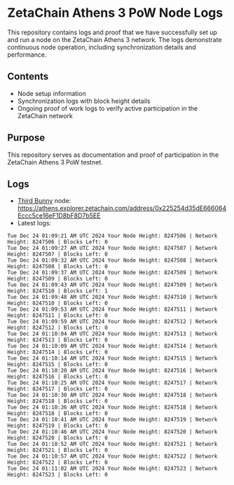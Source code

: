 # ZetaChain Athens 3 PoW Node Logs
This repository contains logs and proof that we have successfully set up and run a node on the ZetaChain Athens 3 network. The logs demonstrate continuous node operation, including synchronization details and performance.

## Contents
- Node setup information
- Synchronization logs with block height details
- Ongoing proof of work logs to verify active participation in the ZetaChain network

## Purpose
This repository serves as documentation and proof of participation in the ZetaChain Athens 3 PoW testnet.

## Logs

- [Third Bunny](https://thirdbunny.xyz/) node: https://athens.explorer.zetachain.com/address/0x225254d35dE666064Eccc5ce16eF1D8bF8D7b5EE
- Latest logs:
```
Tue Dec 24 01:09:21 AM UTC 2024 Your Node Height: 8247506 | Network Height: 8247506 | Blocks Left: 0
Tue Dec 24 01:09:27 AM UTC 2024 Your Node Height: 8247507 | Network Height: 8247507 | Blocks Left: 0
Tue Dec 24 01:09:32 AM UTC 2024 Your Node Height: 8247508 | Network Height: 8247508 | Blocks Left: 0
Tue Dec 24 01:09:37 AM UTC 2024 Your Node Height: 8247509 | Network Height: 8247509 | Blocks Left: 0
Tue Dec 24 01:09:43 AM UTC 2024 Your Node Height: 8247509 | Network Height: 8247510 | Blocks Left: 1
Tue Dec 24 01:09:48 AM UTC 2024 Your Node Height: 8247510 | Network Height: 8247510 | Blocks Left: 0
Tue Dec 24 01:09:53 AM UTC 2024 Your Node Height: 8247511 | Network Height: 8247511 | Blocks Left: 0
Tue Dec 24 01:09:59 AM UTC 2024 Your Node Height: 8247512 | Network Height: 8247512 | Blocks Left: 0
Tue Dec 24 01:10:04 AM UTC 2024 Your Node Height: 8247513 | Network Height: 8247513 | Blocks Left: 0
Tue Dec 24 01:10:09 AM UTC 2024 Your Node Height: 8247514 | Network Height: 8247514 | Blocks Left: 0
Tue Dec 24 01:10:14 AM UTC 2024 Your Node Height: 8247515 | Network Height: 8247515 | Blocks Left: 0
Tue Dec 24 01:10:20 AM UTC 2024 Your Node Height: 8247516 | Network Height: 8247516 | Blocks Left: 0
Tue Dec 24 01:10:25 AM UTC 2024 Your Node Height: 8247517 | Network Height: 8247517 | Blocks Left: 0
Tue Dec 24 01:10:30 AM UTC 2024 Your Node Height: 8247518 | Network Height: 8247518 | Blocks Left: 0
Tue Dec 24 01:10:36 AM UTC 2024 Your Node Height: 8247518 | Network Height: 8247518 | Blocks Left: 0
Tue Dec 24 01:10:41 AM UTC 2024 Your Node Height: 8247519 | Network Height: 8247519 | Blocks Left: 0
Tue Dec 24 01:10:46 AM UTC 2024 Your Node Height: 8247520 | Network Height: 8247520 | Blocks Left: 0
Tue Dec 24 01:10:52 AM UTC 2024 Your Node Height: 8247521 | Network Height: 8247521 | Blocks Left: 0
Tue Dec 24 01:10:57 AM UTC 2024 Your Node Height: 8247522 | Network Height: 8247522 | Blocks Left: 0
Tue Dec 24 01:11:02 AM UTC 2024 Your Node Height: 8247523 | Network Height: 8247523 | Blocks Left: 0
```
